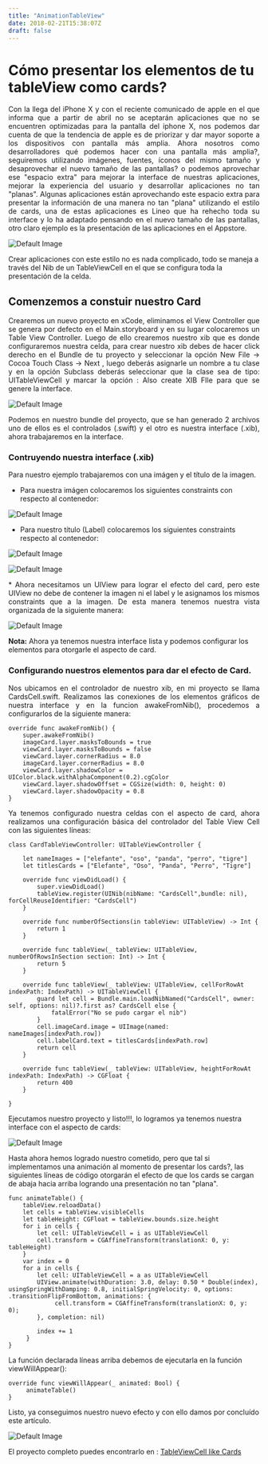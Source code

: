 ```yaml
---
title: "AnimationTableView"
date: 2018-02-21T15:38:07Z
draft: false
---
```

# Cómo presentar los elementos de tu tableView como cards?
<p align="justify">
Con la llega del iPhone X y con el reciente comunicado de apple en el que informa que a partir de abril no se aceptarán aplicaciones que no se encuentren optimizadas para la pantalla del iphone X, nos podemos dar cuenta de que la tendencia de apple es de priorizar y dar mayor soporte a los dispositivos con pantalla más amplia. Ahora nosotros como desarrolladores qué podemos hacer con una pantalla más amplia?, seguiremos utilizando imágenes, fuentes, íconos del mismo tamaño y desaprovechar el nuevo tamaño de las pantallas? o podemos aprovechar ese "espacio extra" para mejorar la interface de nuestras aplicaciones, mejorar la experiencia del usuario y desarrollar aplicaciones no tan "planas". Algunas aplicaciones están aprovechando este espacio extra para presentar la información de una manera no tan "plana" utilizando el estilo de cards, una de estas aplicaciones es Lineo que ha rehecho toda su interface y lo ha adaptado pensando en el nuevo tamaño de las pantallas, otro claro ejemplo es la presentación de las aplicaciones en el Appstore.
</p>

![Default Image](../AnimationTableView/AppStore.png)

Crear aplicaciones con este estilo no es nada complicado, todo se maneja a través del Nib de un TableViewCell en el que se configura toda la presentación de la celda.

## Comenzemos a constuir nuestro Card
<p align="justify">
Crearemos un nuevo proyecto en xCode, eliminamos el View Controller que se genera por defecto en el Main.storyboard y en su lugar colocaremos un Table View Controller. Luego de ello crearemos nuestro xib que es donde configuraremos nuestra celda, para crear nuestro xib debes de hacer click derecho en el Bundle de tu proyecto y seleccionar la opción New File -> Cocoa Touch Class -> Next , luego deberás asignarle un nombre  a tu clase y en la opción Subclass deberás seleccionar que la clase sea de tipo: UITableViewCell y marcar la opción : Also create XIB FIle para que se genere la interface.</p>

![Default Image](../AnimationTableView/XibCell.png)
<p align="justify">
Podemos en nuestro bundle del proyecto, que se han generado 2 archivos uno de ellos es el controlados (.swift) y el otro es nuestra interface (.xib), ahora trabajaremos en la interface.</p>

### Contruyendo nuestra interface (.xib)

Para nuestro ejemplo trabajaremos con una imágen y el título de la imagen.

* Para nuestra imágen colocaremos los siguientes constraints con respecto al contenedor:

![Default Image](../AnimationTableView/ConstraintsImage.png)

* Para nuestro título (Label) colocaremos los siguientes constraints respecto al contenedor:

![Default Image](../AnimationTableView/BottomLabel.png)

![Default Image](../AnimationTableView/HorizontallyConstraintLabel.png)
<p align="justify">
* Ahora necesitamos un UIView para lograr el efecto del card, pero este UIView no debe de contener la imagen ni el label y le asignamos los mismos constraints que a la imagen. De esta manera tenemos nuestra vista organizada de la siguiente manera:</p>

![Default Image](../AnimationTableView/CardView.png)

**Nota:** Ahora ya tenemos nuestra interface lista y podemos configurar los elementos para otorgarle el aspecto de card.

### Configurando nuestros elementos para dar el efecto de Card.
<p align="justify">
Nos ubicamos en el controlador de nuestro xib, en mi proyecto se llama CardsCell.swift. Realizamos las conexiones de los elementos gráficos de nuestra interface y en la funcion awakeFromNib(), procedemos a configurarlos de la siguiente manera:</p>

```
override func awakeFromNib() {
    super.awakeFromNib()
    imageCard.layer.masksToBounds = true
    viewCard.layer.masksToBounds = false
    viewCard.layer.cornerRadius = 8.0
    imageCard.layer.cornerRadius = 8.0
    viewCard.layer.shadowColor = UIColor.black.withAlphaComponent(0.2).cgColor
    viewCard.layer.shadowOffset = CGSize(width: 0, height: 0)
    viewCard.layer.shadowOpacity = 0.8
}
```
<p align="justify">
Ya tenemos configurado nuestra celdas con el aspecto de card, ahora realizamos una configuración básica del controlador del Table View Cell con las siguientes líneas:</p>

```
class CardTableViewController: UITableViewController {

    let nameImages = ["elefante", "oso", "panda", "perro", "tigre"]
    let titlesCards = ["Elefante", "Oso", "Panda", "Perro", "Tigre"]
    
    override func viewDidLoad() {
        super.viewDidLoad()
        tableView.register(UINib(nibName: "CardsCell",bundle: nil), forCellReuseIdentifier: "CardsCell")
    }

    override func numberOfSections(in tableView: UITableView) -> Int {
        return 1
    }

    override func tableView(_ tableView: UITableView, numberOfRowsInSection section: Int) -> Int {
        return 5
    }

    override func tableView(_ tableView: UITableView, cellForRowAt indexPath: IndexPath) -> UITableViewCell {
        guard let cell = Bundle.main.loadNibNamed("CardsCell", owner: self, options: nil)?.first as? CardsCell else {
            fatalError("No se pudo cargar el nib")
        }
        cell.imageCard.image = UIImage(named: nameImages[indexPath.row])
        cell.labelCard.text = titlesCards[indexPath.row]
        return cell
    }

    override func tableView(_ tableView: UITableView, heightForRowAt indexPath: IndexPath) -> CGFloat {
        return 400
    }

}

```

Ejecutamos nuestro proyecto y listo!!!, lo logramos ya tenemos nuestra interface con el aspecto de cards:

![Default Image](../AnimationTableView/CardFinal.png)

Hasta ahora hemos logrado nuestro cometido, pero que tal si implementamos una animación al momento de presentar los cards?, las siguientes líneas de código otorgarán el efecto de que los cards se cargan de abaja hacia arriba logrando una presentación no tan "plana".

```
func animateTable() {
    tableView.reloadData()
    let cells = tableView.visibleCells
    let tableHeight: CGFloat = tableView.bounds.size.height
    for i in cells {
        let cell: UITableViewCell = i as UITableViewCell
        cell.transform = CGAffineTransform(translationX: 0, y: tableHeight)
    }
    var index = 0
    for a in cells {
        let cell: UITableViewCell = a as UITableViewCell
        UIView.animate(withDuration: 3.0, delay: 0.50 * Double(index), usingSpringWithDamping: 0.8, initialSpringVelocity: 0, options: .transitionFlipFromBottom, animations: {
             cell.transform = CGAffineTransform(translationX: 0, y: 0);
        }, completion: nil)
            
        index += 1
     }
}
```

La función declarada líneas arriba debemos de ejecutarla en la función viewWillAppear():

```
override func viewWillAppear(_ animated: Bool) {
     animateTable()
}
```

Listo, ya conseguimos nuestro nuevo efecto y con ello damos por concluído este artículo.

![Default Image](../AnimationTableView/AnimationTable.gif)

El proyecto completo puedes encontrarlo en : [TableViewCell like Cards](https://github.com/Gerrard12/AnimationCardsTableView)

